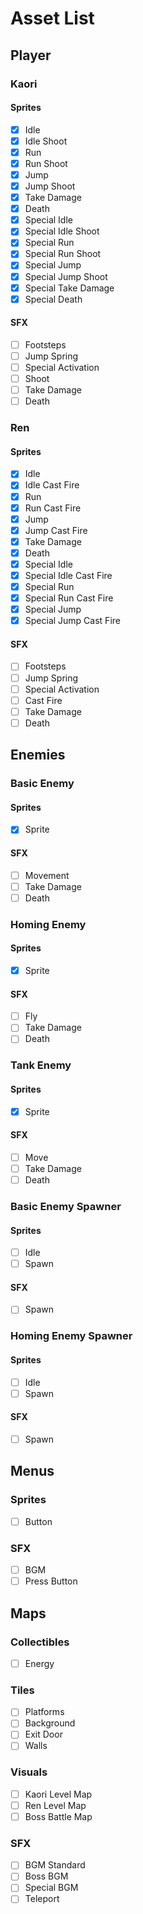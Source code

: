 # Asset List

## Player
### Kaori
#### Sprites
- [x] Idle
- [x] Idle Shoot
- [x] Run
- [x] Run Shoot
- [x] Jump
- [x] Jump Shoot
- [x] Take Damage
- [x] Death
- [x] Special Idle
- [x] Special Idle Shoot
- [x] Special Run
- [x] Special Run Shoot
- [x] Special Jump
- [x] Special Jump Shoot
- [x] Special Take Damage
- [x] Special Death
#### SFX
- [ ] Footsteps
- [ ] Jump Spring
- [ ] Special Activation
- [ ] Shoot
- [ ] Take Damage
- [ ] Death

### Ren
#### Sprites
- [x] Idle
- [x] Idle Cast Fire
- [x] Run
- [x] Run Cast Fire
- [x] Jump
- [x] Jump Cast Fire
- [x] Take Damage
- [x] Death
- [x] Special Idle
- [x] Special Idle Cast Fire
- [x] Special Run
- [x] Special Run Cast Fire
- [x] Special Jump
- [x] Special Jump Cast Fire
#### SFX
- [ ] Footsteps
- [ ] Jump Spring
- [ ] Special Activation
- [ ] Cast Fire
- [ ] Take Damage
- [ ] Death

## Enemies

### Basic Enemy
#### Sprites
- [x] Sprite
#### SFX
- [ ] Movement
- [ ] Take Damage
- [ ] Death

### Homing Enemy
#### Sprites
- [x] Sprite
#### SFX
- [ ] Fly
- [ ] Take Damage
- [ ] Death

### Tank Enemy
#### Sprites
- [x] Sprite
#### SFX
- [ ] Move
- [ ] Take Damage
- [ ] Death

### Basic Enemy Spawner
#### Sprites
- [ ] Idle
- [ ] Spawn
#### SFX
- [ ] Spawn

### Homing Enemy Spawner
#### Sprites
- [ ] Idle
- [ ] Spawn
#### SFX
- [ ] Spawn

## Menus
### Sprites
- [ ] Button
### SFX
- [ ] BGM
- [ ] Press Button

## Maps
### Collectibles
- [ ] Energy
### Tiles
- [ ] Platforms
- [ ] Background
- [ ] Exit Door
- [ ] Walls
### Visuals
- [ ] Kaori Level Map
- [ ] Ren Level Map
- [ ] Boss Battle Map
### SFX
- [ ] BGM Standard
- [ ] Boss BGM
- [ ] Special BGM
- [ ] Teleport
